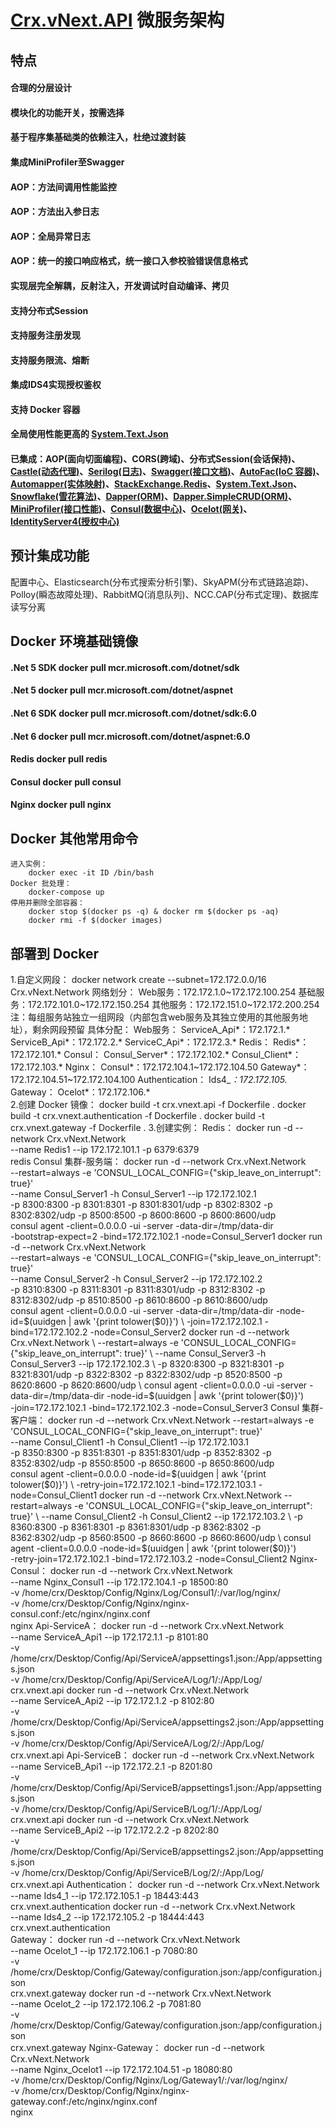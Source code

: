 # [Crx.vNext.API](https://github.com/as260405901/Crx.vNext.API) 微服务架构

## 特点
#### 合理的分层设计
#### 模块化的功能开关，按需选择
#### 基于程序集基础类的依赖注入，杜绝过渡封装
#### 集成MiniProfiler至Swagger
#### AOP：方法间调用性能监控
#### AOP：方法出入参日志
#### AOP：全局异常日志
#### AOP：统一的接口响应格式，统一接口入参校验错误信息格式
#### 实现层完全解耦，反射注入，开发调试时自动编译、拷贝
#### 支持分布式Session
#### 支持服务注册发现
#### 支持服务限流、熔断
#### 集成IDS4实现授权鉴权
#### 支持 Docker 容器
#### 全局使用性能更高的 [System.Text.Json](https://github.com/dotnet/runtime/tree/master/src/libraries/System.Text.Json)
#### 已集成：AOP(面向切面编程)、CORS(跨域)、分布式Session(会话保持)、[Castle(动态代理)](https://github.com/castleproject/Core)、[Serilog(日志)](https://github.com/serilog/serilog)、[Swagger(接口文档)](https://github.com/domaindrivendev/Swashbuckle.AspNetCore)、[AutoFac(IoC 容器)](https://github.com/autofac/Autofac)、[Automapper(实体映射)](https://github.com/AutoMapper/AutoMapper)、[StackExchange.Redis](https://github.com/StackExchange/StackExchange.Redis/)、[System.Text.Json](https://github.com/dotnet/runtime/tree/master/src/libraries/System.Text.Json)、[Snowflake(雪花算法)](https://github.com/stulzq/snowflake-net)、[Dapper(ORM)](https://github.com/StackExchange/Dapper)、[Dapper.SimpleCRUD(ORM)](https://github.com/ericdc1/Dapper.SimpleCRUD/)、[MiniProfiler(接口性能)](https://github.com/MiniProfiler/dotnet)、[Consul(数据中心)](https://github.com/hashicorp/consul)、[Ocelot(网关)](https://github.com/ThreeMammals/Ocelot)、[IdentityServer4(授权中心)](https://github.com/IdentityServer/IdentityServer4)


## 预计集成功能
配置中心、Elasticsearch(分布式搜索分析引擎)、SkyAPM(分布式链路追踪)、Polloy(瞬态故障处理)、RabbitMQ(消息队列)、NCC.CAP(分布式定理)、数据库读写分离



## Docker 环境基础镜像
#### .Net 5	SDK		docker pull mcr.microsoft.com/dotnet/sdk
#### .Net 5			docker pull mcr.microsoft.com/dotnet/aspnet
#### .Net 6	SDK		docker pull mcr.microsoft.com/dotnet/sdk:6.0
#### .Net 6			docker pull mcr.microsoft.com/dotnet/aspnet:6.0
#### Redis			docker pull redis
#### Consul			docker pull consul
#### Nginx			docker pull nginx

## Docker 其他常用命令
    进入实例：
        docker exec -it ID /bin/bash
    Docker 批处理：
        docker-compose up
	停用并删除全部容器：
        docker stop $(docker ps -q) & docker rm $(docker ps -aq)
        docker rmi -f $(docker images)

## 部署到 Docker
1.自定义网段：
    docker network create --subnet=172.172.0.0/16 Crx.vNext.Network
	网络划分： 
		Web服务：172.172.1.0~172.172.100.254
		基础服务：172.172.101.0~172.172.150.254
		其他服务：172.172.151.0~172.172.200.254
		注：每组服务站独立一组网段（内部包含web服务及其独立使用的其他服务地址），剩余网段预留
	具体分配：
		Web服务：
			ServiceA_Api*：172.172.1.*
			ServiceB_Api*：172.172.2.*
			ServiceC_Api*：172.172.3.*
		Redis：
			Redis*：172.172.101.*
        Consul：
            Consul_Server*：172.172.102.*
            Consul_Client*：172.172.103.*
        Nginx：
            Consul*：172.172.104.1~172.172.104.50
            Gateway*：172.172.104.51~172.172.104.100
        Authentication：
            Ids4_*：172.172.105.*
        Gateway：
            Ocelot*：172.172.106.*       
2.创建 Docker 镜像：
    docker build -t crx.vnext.api -f Dockerfile .
    docker build -t crx.vnext.authentication -f Dockerfile .
    docker build -t crx.vnext.gateway -f Dockerfile .
3.创建实例：
	Redis：
        docker run -d --network Crx.vNext.Network \
                    --name Redis1 --ip 172.172.101.1 -p 6379:6379 \
                    redis
	Consul 集群-服务端：
        docker run -d --network Crx.vNext.Network \
                    --restart=always -e 'CONSUL_LOCAL_CONFIG={"skip_leave_on_interrupt": true}' \
                    --name Consul_Server1 -h Consul_Server1 --ip 172.172.102.1 \
                    -p 8300:8300 -p 8301:8301 -p 8301:8301/udp -p 8302:8302 -p 8302:8302/udp -p 8500:8500 -p 8600:8600 -p 8600:8600/udp \
                    consul agent -client=0.0.0.0 -ui -server -data-dir=/tmp/data-dir \
                    -bootstrap-expect=2 -bind=172.172.102.1 -node=Consul_Server1
        docker run -d --network Crx.vNext.Network \
                    --restart=always -e 'CONSUL_LOCAL_CONFIG={"skip_leave_on_interrupt": true}' \
                    --name Consul_Server2 -h Consul_Server2 --ip 172.172.102.2 \
                    -p 8310:8300 -p 8311:8301 -p 8311:8301/udp -p 8312:8302 -p 8312:8302/udp -p 8510:8500 -p 8610:8600 -p 8610:8600/udp \
                    consul agent -client=0.0.0.0 -ui -server -data-dir=/tmp/data-dir -node-id=$(uuidgen | awk '{print tolower($0)}') \
                    -join=172.172.102.1 -bind=172.172.102.2 -node=Consul_Server2
        docker run -d --network Crx.vNext.Network \
                    --restart=always -e 'CONSUL_LOCAL_CONFIG={"skip_leave_on_interrupt": true}' \
                    --name Consul_Server3 -h Consul_Server3 --ip 172.172.102.3 \
                    -p 8320:8300 -p 8321:8301 -p 8321:8301/udp -p 8322:8302 -p 8322:8302/udp -p 8520:8500 -p 8620:8600 -p 8620:8600/udp \
                    consul agent -client=0.0.0.0 -ui -server -data-dir=/tmp/data-dir -node-id=$(uuidgen | awk '{print tolower($0)}') \
                    -join=172.172.102.1 -bind=172.172.102.3 -node=Consul_Server3
	Consul 集群-客户端：
        docker run -d --network Crx.vNext.Network --restart=always -e 'CONSUL_LOCAL_CONFIG={"skip_leave_on_interrupt": true}' \
                    --name Consul_Client1 -h Consul_Client1 --ip 172.172.103.1 \
                    -p 8350:8300 -p 8351:8301 -p 8351:8301/udp -p 8352:8302 -p 8352:8302/udp -p 8550:8500 -p 8650:8600 -p 8650:8600/udp \
                    consul agent -client=0.0.0.0 -node-id=$(uuidgen | awk '{print tolower($0)}') \
                    -retry-join=172.172.102.1 -bind=172.172.103.1 -node=Consul_Client1
        docker run -d --network Crx.vNext.Network --restart=always -e 'CONSUL_LOCAL_CONFIG={"skip_leave_on_interrupt": true}' \
                    --name Consul_Client2 -h Consul_Client2 --ip 172.172.103.2 \
                    -p 8360:8300 -p 8361:8301 -p 8361:8301/udp -p 8362:8302 -p 8362:8302/udp -p 8560:8500 -p 8660:8600 -p 8660:8600/udp \
                    consul agent -client=0.0.0.0 -node-id=$(uuidgen | awk '{print tolower($0)}') \
                    -retry-join=172.172.102.1 -bind=172.172.103.2 -node=Consul_Client2
    Nginx-Consul：
        docker run -d --network Crx.vNext.Network \
                    --name Nginx_Consul1 --ip 172.172.104.1 -p 18500:80 \
                    -v /home/crx/Desktop/Config/Nginx/Log/Consul1/:/var/log/nginx/ \
                    -v /home/crx/Desktop/Config/Nginx/nginx-consul.conf:/etc/nginx/nginx.conf \
                    nginx
	Api-ServiceA：
        docker run -d --network Crx.vNext.Network \
                    --name ServiceA_Api1 --ip 172.172.1.1 -p 8101:80 \
                    -v /home/crx/Desktop/Config/Api/ServiceA/appsettings1.json:/App/appsettings.json \
                    -v /home/crx/Desktop/Config/Api/ServiceA/Log/1/:/App/Log/ \
                    crx.vnext.api
        docker run -d --network Crx.vNext.Network \
                    --name ServiceA_Api2 --ip 172.172.1.2 -p 8102:80 \
                    -v /home/crx/Desktop/Config/Api/ServiceA/appsettings2.json:/App/appsettings.json \
                    -v /home/crx/Desktop/Config/Api/ServiceA/Log/2/:/App/Log/ \
                    crx.vnext.api
	Api-ServiceB：
        docker run -d --network Crx.vNext.Network \
                    --name ServiceB_Api1 --ip 172.172.2.1 -p 8201:80 \
                    -v /home/crx/Desktop/Config/Api/ServiceB/appsettings1.json:/App/appsettings.json \
                    -v /home/crx/Desktop/Config/Api/ServiceB/Log/1/:/App/Log/ \
                    crx.vnext.api
        docker run -d --network Crx.vNext.Network \
                    --name ServiceB_Api2 --ip 172.172.2.2 -p 8202:80 \
                    -v /home/crx/Desktop/Config/Api/ServiceB/appsettings2.json:/App/appsettings.json \
                    -v /home/crx/Desktop/Config/Api/ServiceB/Log/2/:/App/Log/ \
                    crx.vnext.api
    Authentication：
        docker run -d --network Crx.vNext.Network \
                    --name Ids4_1 --ip 172.172.105.1 -p 18443:443 \
                    crx.vnext.authentication
        docker run -d --network Crx.vNext.Network \
                    --name Ids4_2 --ip 172.172.105.2 -p 18444:443 \
                    crx.vnext.authentication                    
    Gateway：
        docker run -d --network Crx.vNext.Network \
                    --name Ocelot_1 --ip 172.172.106.1 -p 7080:80 \
                    -v /home/crx/Desktop/Config/Gateway/configuration.json:/app/configuration.json \
                    crx.vnext.gateway
        docker run -d --network Crx.vNext.Network \
                    --name Ocelot_2 --ip 172.172.106.2 -p 7081:80 \
                    -v /home/crx/Desktop/Config/Gateway/configuration.json:/app/configuration.json \
                    crx.vnext.gateway
    Nginx-Gateway：
        docker run -d --network Crx.vNext.Network \
                    --name Nginx_Ocelot1 --ip 172.172.104.51 -p 18080:80 \
                    -v /home/crx/Desktop/Config/Nginx/Log/Gateway1/:/var/log/nginx/ \
                    -v /home/crx/Desktop/Config/Nginx/nginx-gateway.conf:/etc/nginx/nginx.conf \
                    nginx
